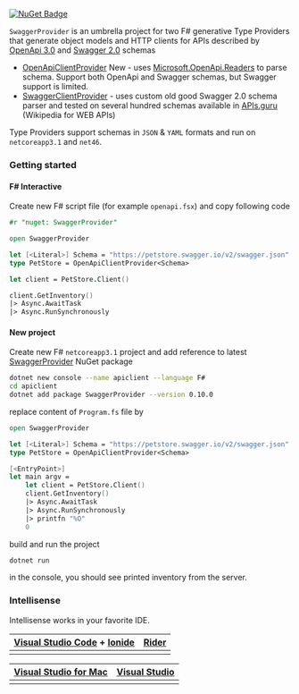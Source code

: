 
[![NuGet Badge](https://buildstats.info/nuget/SwaggerProvider?includePreReleases=true)](https://www.nuget.org/packages/SwaggerProvider)

`SwaggerProvider` is an umbrella project for two F# generative Type Providers that generate object models and HTTP clients for APIs described by [OpenApi 3.0](https://github.com/OAI/OpenAPI-Specification/blob/master/versions/3.0.2.md) and [Swagger 2.0](https://github.com/OAI/OpenAPI-Specification/blob/master/versions/2.0.md) schemas
- [OpenApiClientProvider](/OpenApiClientProvider) <Badge type="success">New</Badge> - uses [Microsoft.OpenApi.Readers](https://www.nuget.org/packages/Microsoft.OpenApi.Readers/) to parse schema. Support both OpenApi and Swagger schemas, but Swagger support is limited.
- [SwaggerClientProvider](/SwaggerClientProvider) - uses custom old good Swagger 2.0 schema parser and tested on several hundred schemas available in [APIs.guru](https://apis.guru/openapi-directory/) (Wikipedia for WEB APIs)

Type Providers support schemas in `JSON` & `YAML` formats and run on `netcoreapp3.1` and `net46`.

### Getting started

#### F# Interactive

Create new F# script file (for example `openapi.fsx`) and copy following code

```fsharp
#r "nuget: SwaggerProvider"

open SwaggerProvider

let [<Literal>] Schema = "https://petstore.swagger.io/v2/swagger.json"
type PetStore = OpenApiClientProvider<Schema>

let client = PetStore.Client()

client.GetInventory()
|> Async.AwaitTask
|> Async.RunSynchronously
```

#### New project

Create new F# `netcoreapp3.1` project and add reference to latest [SwaggerProvider](https://www.nuget.org/packages/SwaggerProvider) NuGet package

```bash
dotnet new console --name apiclient --language F#
cd apiclient
dotnet add package SwaggerProvider --version 0.10.0
```

replace content of `Program.fs` file by

```fsharp
open SwaggerProvider

let [<Literal>] Schema = "https://petstore.swagger.io/v2/swagger.json"
type PetStore = OpenApiClientProvider<Schema>

[<EntryPoint>]
let main argv =
    let client = PetStore.Client()
    client.GetInventory()
    |> Async.AwaitTask
    |> Async.RunSynchronously
    |> printfn "%O"
    0
```

build and run the project

```bash
dotnet run
```

in the console, you should see printed inventory from the server.

### Intellisense

Intellisense works in your favorite IDE.

| [Visual Studio Code](https://code.visualstudio.com) + [Ionide](http://ionide.io) | [Rider](https://www.jetbrains.com/help/rider/F_Sharp.html) |
|-----------|-------------|
| <ImageZoom src="files/OpenApiClientProvider_Ionide.png" /> | <ImageZoom src="files/OpenApiClientProvider_Rider.png" /> |

| [Visual Studio for Mac](https://visualstudio.microsoft.com/vs/mac/) | [Visual Studio](https://visualstudio.microsoft.com/vs/) |
|-----------|-------------|
| <ImageZoom src="files/OpenApiClientProvider_VS4Mac.png" /> | <ImageZoom src="files/OpenApiClientProvider_VS.png" /> |
